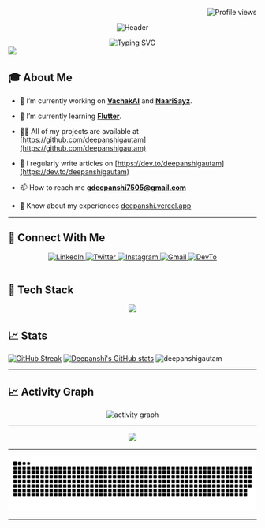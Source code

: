 <p align="right">
  <img src="https://komarev.com/ghpvc/?username=deepanshigautam&label=Visitors&color=0077B5&style=rounded-square" alt="Profile views" />
</p>
<div align="center">

![Header](https://capsule-render.vercel.app/api?type=venom&height=200&color=gradient&customColorList=12,13,14,15,16,17,18,19,20,21,22,23,24&text=Hi,%20I'm%20Deepanshi&fontSize=60&fontColor=fff&animation=fadeIn&2desc=&descSize=20&descAlignY=70)

<img src="https://readme-typing-svg.herokuapp.com?font=Fira+Code&size=25&duration=4000&pause=1000&color=FF69B4&center=true&vCenter=true&width=600&lines=Computer+Science+Engineering+Student;Full+Stack+Developer;Open+Source+Enthusiast;Always+Learning+New+Things" alt="Typing SVG" />

</div>


<!-- Decorative Line -->
<img src="https://user-images.githubusercontent.com/73097560/115834477-dbab4500-a447-11eb-908a-139a6edaec5c.gif">


## 🎓 About Me
- 🔭 I’m currently working on  [**VachakAI**](https://github.com/deepanshigautam/VachakAI) and [**NaariSayz**](https://github.com/deepanshigautam/NaariSayz).

- 🌱 I’m currently learning [**Flutter**](https://docs.flutter.dev/?_gl=1*e9p31h*_ga*NTA2ODMxMzQ1LjE3Mjk0MTIxMDg.*_ga_04YGWK0175*MTcyOTc0MzY4Ni4yLjAuMTcyOTc0MzY4Ni4wLjAuMA..).

- 👨‍💻 All of my projects are available at [https://github.com/deepanshigautam](https://github.com/deepanshigautam)

- 📝 I regularly write articles on [https://dev.to/deepanshigautam](https://dev.to/deepanshigautam)

- 📫 How to reach me **gdeepanshi7505@gmail.com**

- 📄 Know about my experiences [deepanshi.vercel.app](https://deepanshi.vercel.app)

---

<!-- Connect Section -->
## 🤝 Connect With Me


<div align="center">
  <a href="https://www.linkedin.com/in/deepanshi-gautam-754532278/" target="_blank">
    <img src="https://skillicons.dev/icons?i=linkedin&theme=dark" alt="LinkedIn" width="50"/>
  </a>
  <a href="https://x.com/Deepanshi270)" target="_blank">
    <img src="https://skillicons.dev/icons?i=twitter&theme=dark" alt="Twitter" width="50"/>
  </a>
  <a href="https://www.instagram.com/yourprofile" target="_blank">
    <img src="https://skillicons.dev/icons?i=instagram&theme=dark" alt="Instagram" width="50"/>
  </a>
  <a href="mailto:gdeepansshi7505@gmail.com" target="_blank">
    <img src="https://skillicons.dev/icons?i=gmail&theme=dark" alt="Gmail" width="50"/>
  </a>
  <a href="https://dev.to/deepanshigautam" target="_blank">
    <img src="https://skillicons.dev/icons?i=devto&theme=dark" alt="DevTo" width="50"/>
  </a>
</div>
<br/>
<h2>🚀 Tech Stack</h2>
<p align="center">
  <a href="https://skillicons.dev">
    <img src="https://skillicons.dev/icons?i=git,react,js,html,css,nodejs,py,java,mongodb,docker,aws,tailwind,sass,flutter,figma,ts,cpp,photoshop,next,firebase,c,mysql,bootstrap&theme=dark" />
  </a>
</p>


## 📈 Stats 
<p align="center">
  
[![GitHub Streak](https://github-readme-streak-stats.herokuapp.com/?user=deepanshigautam&theme=dark)](https://github.com/deepanshigautam)
[![Deepanshi's GitHub stats](https://github-readme-stats.vercel.app/api?username=deepanshigautam&rank_icon=github&theme=dark&title_color=FFBF00)](https://github.com/deepanshigautam)
 <img width="40%" src="https://github-readme-stats.vercel.app/api/top-langs?username=deepanshigautam&show_icons=true&theme=dracula&title_color=ff8000&text_color=ffffff&bg_color=191919&locale=en&layout=compact&hide_border=false" alt="deepanshigautam" /> 

</p>
<!-- ACTIVITY GRAPH -->
<hr/>
<h2>📈 Activity Graph</h2>
<div align="center">
    <img src="https://github-readme-activity-graph.vercel.app/graph?username=deepanshigautam&custom_title=Deepanshi's%20GitHub%20Activity%20Graph&bg_color=0D1117&color=7F3FBF&line=7F3FBF&point=7F3FBF&area_color=FFFFFF&title_color=FFFFFF&area=true" alt="activity graph">
</div>
<hr/>

<!-- Random Dev Quote -->
<div align="center">

![](https://quotes-github-readme.vercel.app/api?type=horizontal&theme=radical)

</div>
<hr/>
<!-- Snake Animation -->
<div align="center">
  <img src="https://raw.githubusercontent.com/platane/platane/output/github-contribution-grid-snake-dark.svg" alt="snake"/>
</div>

<hr/>




